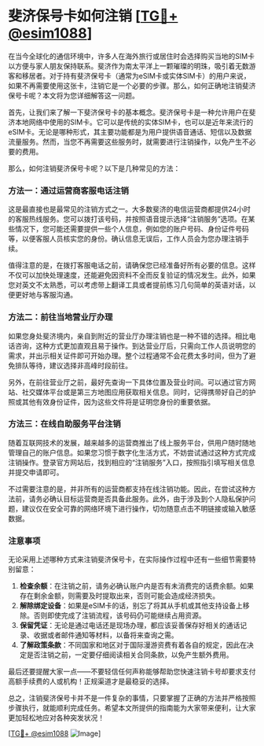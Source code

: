 # 斐济保号卡如何注销 [[TG💪+ @esim1088](https://t.me/s/esim1088)]

在当今全球化的通信环境中，许多人在海外旅行或居住时会选择购买当地的SIM卡以方便与家人朋友保持联系。斐济作为南太平洋上一颗璀璨的明珠，吸引着无数游客和移居者。对于持有斐济保号卡（通常为eSIM卡或实体SIM卡）的用户来说，如果不再需要使用这张卡，注销它是一个必要的步骤。那么，如何正确地注销斐济保号卡呢？本文将为您详细解答这一问题。

首先，让我们来了解一下斐济保号卡的基本概念。斐济保号卡是一种允许用户在斐济本地网络中使用的SIM卡。它可以是传统的实体SIM卡，也可以是近年来流行的eSIM卡。无论是哪种形式，其主要功能都是为用户提供语音通话、短信以及数据流量服务。然而，当您不再需要这些服务时，就需要进行注销操作，以免产生不必要的费用。

那么，如何注销斐济保号卡呢？以下是几种常见的方法：

### 方法一：通过运营商客服电话注销

这是最直接也是最常见的注销方式之一。大多数斐济的电信运营商都提供24小时的客服热线服务。您可以拨打该号码，并按照语音提示选择“注销服务”选项。在某些情况下，您可能还需要提供一些个人信息，例如您的账户号码、身份证件号码等，以便客服人员核实您的身份。确认信息无误后，工作人员会为您办理注销手续。

值得注意的是，在拨打客服电话之前，请确保您已经准备好所有必要的信息。这样不仅可以加快处理速度，还能避免因资料不全而反复验证的情况发生。此外，如果您对英文不太熟悉，可以考虑带上翻译工具或者提前练习几句简单的英语对话，以便更好地与客服沟通。

### 方法二：前往当地营业厅办理

如果您身处斐济境内，亲自到附近的营业厅办理注销也是一种不错的选择。相比电话咨询，这种方式更加直观且易于操作。到达营业厅后，只需向工作人员说明您的需求，并出示相关证件即可开始办理。整个过程通常不会花费太多时间，但为了避免排队等待，建议选择非高峰时段前往。

另外，在前往营业厅之前，最好先查询一下具体位置及营业时间。可以通过官方网站、社交媒体平台或是第三方地图应用获取相关信息。同时，记得携带好自己的护照或其他有效身份证件，因为这些文件将是证明您身份的重要依据。

### 方法三：在线自助服务平台注销

随着互联网技术的发展，越来越多的运营商推出了线上服务平台，供用户随时随地管理自己的账户信息。如果您习惯于数字化生活方式，不妨尝试通过这种方式完成注销操作。登录官方网站后，找到相应的“注销服务”入口，按照指引填写相关信息并提交申请即可。

不过需要注意的是，并非所有的运营商都支持在线注销功能。因此，在尝试这种方法前，请务必确认目标运营商是否具备此服务。此外，由于涉及到个人隐私保护问题，建议仅在安全可靠的网络环境下进行操作，切勿随意点击不明链接或输入敏感数据。

### 注意事项

无论采用上述哪种方式来注销斐济保号卡，在实际操作过程中还有一些细节需要特别留意：

1. **检查余额**：在注销之前，请务必确认账户内是否有未消费完的话费余额。如果存在剩余金额，则需要及时提取出来，否则可能会造成经济损失。
2. **解除绑定设备**：如果是eSIM卡的话，别忘了将其从手机或其他支持设备上移除。否则即使完成了注销流程，该号码仍可能继续占用资源。
3. **保留凭证**：无论是通过电话还是现场办理，都应该妥善保存好相关的通话记录、收据或者邮件通知等材料，以备将来查询之需。
4. **了解政策条款**：不同国家和地区对于国际漫游资费有着各自的规定，因此在决定是否注销之前，一定要仔细阅读相关合同条款，以免产生额外费用。

最后还要提醒大家一点——不要轻信任何声称能够帮助您快速注销卡号却要求支付高额手续费的人或机构！正规渠道才是最稳妥的选择。

总之，注销斐济保号卡并不是一件复杂的事情，只要掌握了正确的方法并严格按照步骤执行，就能顺利完成任务。希望本文所提供的指南能为大家带来便利，让大家更加轻松地应对各种突发状况！

[[TG💪+ @esim1088](https://t.me/s/esim1088) ![Image](https://i.postimg.cc/4NQfJmqS/Snipaste-2025-05-13-00-14-12.png)]